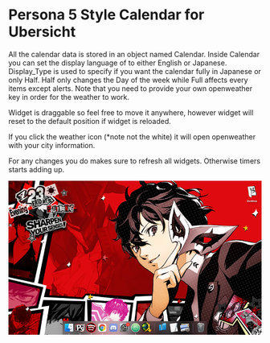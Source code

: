 # Persona 5 Style Calendar for Ubersicht 

All the calendar data is stored in an object named Calendar.
Inside Calendar you can set the display language of to either English or Japanese.
Display_Type is used to specify if you want the calendar fully in Japanese or only Half.
Half only changes the Day of the week while Full affects every items except alerts.
Note that you need to provide your own openweather key in order for the weather to work.

Widget is draggable so feel free to move it anywhere, however widget will reset to the
default position if widget is reloaded.

If you click the weather icon (*note not the white) it will open openweather with your city
information.

For any changes you do makes sure to refresh all widgets. Otherwise timers starts adding up.

![Screenshot](https://github.com/darkjuanjo/Persona_5_Calendar/blob/master/Persona_5_Calendar_Screenshot.png)


